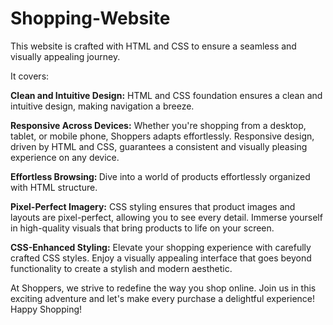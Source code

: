 # Shopping-Website
This website is crafted with HTML and CSS to ensure a seamless and visually appealing journey.

It covers:

<b>Clean and Intuitive Design:</b> HTML and CSS foundation ensures a clean and intuitive design, making navigation a breeze. 

<b>Responsive Across Devices:</b> Whether you're shopping from a desktop, tablet, or mobile phone, Shoppers adapts effortlessly. Responsive design, driven by HTML and CSS, guarantees a consistent and visually pleasing experience on any device.

<b>Effortless Browsing: </b>Dive into a world of products effortlessly organized with HTML structure.

<b>Pixel-Perfect Imagery:</b> CSS styling ensures that product images and layouts are pixel-perfect, allowing you to see every detail. Immerse yourself in high-quality visuals that bring products to life on your screen.

<b>CSS-Enhanced Styling:</b> Elevate your shopping experience with carefully crafted CSS styles. Enjoy a visually appealing interface that goes beyond functionality to create a stylish and modern aesthetic.

At Shoppers, we strive to redefine the way you shop online. Join us in this exciting adventure and let's make every purchase a delightful experience! Happy Shopping!
